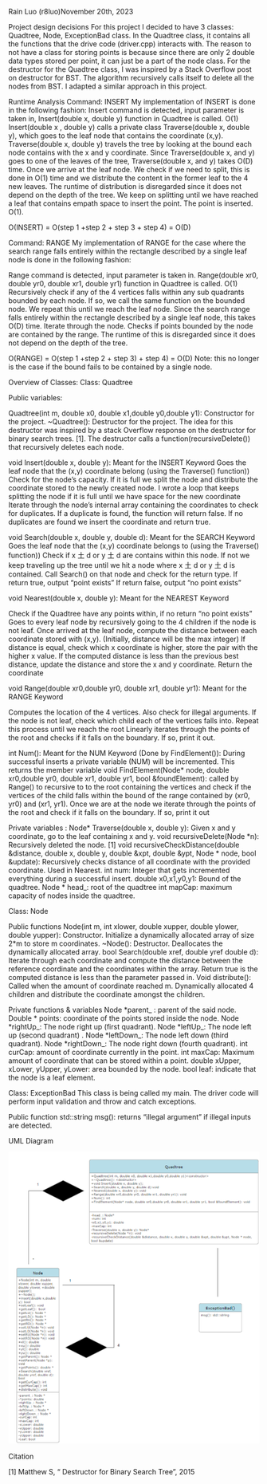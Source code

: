 Rain Luo (r8luo)November 20th, 2023


Project design decisions
For this project I decided to have 3 classes: Quadtree, Node, ExceptionBad class. In the Quadtree class, it contains all the functions that the drive code (driver.cpp) interacts with.
The reason to not have a class for storing points is because since there are only 2 double data types stored per point, it can just be a part of the node class. 
For the destructor for the Quadtree class, I was inspired by a Stack Overflow post on destructor for BST. The algorithm recursively calls itself to delete all the nodes from BST. I adapted a similar approach in this project.



Runtime Analysis
Command: INSERT
My implementation of INSERT is done in the following fashion:
Insert command is detected, input parameter is taken in, Insert(double x, double y) function in Quadtree is called. O(1)
Insert(double x , double y) calls a private class Traverse(double x, double y), which goes to the leaf node that contains the coordinate (x,y). Traverse(double x, double y) travels the tree by looking at the bound each node contains with the x and y coordinate. Since Traverse(double x, and y) goes to one of the leaves of the tree, Traverse(double x, and y) takes O(D) time.
Once we arrive at the leaf node. We check if we need to split, this is done in O(1) time and we distribute the content in the former leaf to the 4 new leaves. The runtime of distribution is disregarded since it does not depend on the depth of the tree. We keep on splitting until we have reached a leaf that contains empath space to insert the point.
The point is inserted. O(1).

O(INSERT) =  O(step 1 +step 2 + step 3 + step 4) = O(D)

Command: RANGE 
My implementation of RANGE for the case where the search range falls entirely within the rectangle described by a single leaf node is done in the following fashion:

Range command is detected, input parameter is taken in. Range(double xr0, double yr0, double xr1, double yr1) function in Quadtree is called. O(1)
Recursively check if any of the 4 vertices falls within any sub quadrants bounded by each node. If so, we call the same function on the bounded node. We repeat this until we reach the leaf node. Since the search range falls entirely within the rectangle described by a single leaf node, this takes O(D) time.
Iterate through the node. Checks if points bounded by the node are contained by the range. The runtime of this is disregarded since it does not depend on the depth of the tree. 

O(RANGE) =  O(step 1 +step 2 + step 3) + step 4) = O(D)
Note: this no longer is the case if the bound fails to be contained by a single node. 



Overview of Classes:
Class: Quadtree

Public variables:

Quadtree(int m, double x0, double x1,double y0,double y1): Constructor for the project.
~Quadtree(): Destructor for the project. The idea for this destructor was inspired by a stack Overflow response on the destructor for binary search trees. [1]. The destructor calls a function(recursiveDelete()) that recursively deletes each node.


void Insert(double x, double y): Meant for the INSERT Keyword
Goes the leaf node that the (x,y) coordinate belong (using the Traverse() function))
Check for the node’s capacity. If it is full we split the node and distribute the coordinate stored to the newly created node. I wrote a loop that keeps splitting the node if it is full  until we have space for the new coordinate 
Iterate through the node’s internal array containing the coordinates to check for duplicates. If a duplicate is found, the function will return false.
If no duplicates are found we insert the coordinate and return true.

void Search(double x, double y, double d): Meant for the SEARCH Keyword
Goes the leaf node that the (x,y) coordinate belongs to (using the Traverse() function))
Check if x 土 d or y 土 d are contains within this node.
If not we keep traveling up the tree until we hit a node where x 土 d or y 土 d  is contained. 
Call Search() on that node and check for the return type. 
If return true, output “point exists”
If return false, output “no point exists”

	

void Nearest(double x, double y): Meant for the NEAREST Keyword

Check if the Quadtree have any points within, if no return “no point exists”
Goes to every leaf node by recursively going to the 4 children if the node is not leaf.
Once arrived at the leaf node, compute the distance between each coordinate stored with (x,y). (Initially, distance will be the max integer)
If distance is equal, check which x coordinate is higher, store the pair with the higher x value.
If the computed distance is less than the previous best distance, update the distance and store the x and y coordinate. 
Return the coordinate 

void Range(double xr0,double yr0, double xr1, double yr1): Meant for the RANGE Keyword

Computes the location of the 4 vertices. Also check for illegal arguments. 
If the node is not leaf, check which child each of the vertices falls into. Repeat this process until we reach the root 
Linearly iterates through the points of the root and checks if it falls on the boundary. If so, print it out. 

int Num():  Meant for the NUM Keyword (Done by FindElement()): During successful inserts a private variable (NUM) will be incremented. This returns the member variable
void FindElement(Node* node, double xr0,double yr0, double xr1, double yr1, bool &foundElement): called by Range() to recursive to to the root containing the vertices and check if the vertices of the child falls within the bound of the range contained by (xr0, yr0) and (xr1, yr1). Once we are at the node we iterate through the points of the root and check if it falls on the boundary. If so, print it out


Private variables :
Node* Traverse(double x, double y): Given x and y coordinate, go to the leaf containing x and y.
void recursiveDelete(Node *n): Recursively deleted the node. [1]
void recursiveCheckDistance(double &distance, double x, double y, double &xpt, double &ypt, Node * node, bool &update): Recursively checks distance of all coordinate with the provided coordinate. Used in Nearest.
int num: Integer that gets incremented everything during a successful insert.
double x0,x1,y0,y1: Bound of the quadtree.
Node * head_: root of the quadtree
int mapCap: maximum capacity of nodes inside the quadtree.



Class: Node

Public functions
Node(int m,  int xlower, double xupper, double ylower, double yupper): Constructor. Initialize a dynamically allocated array of size 2*m to store m coordinates. 
~Node(): Destructor. Deallocates the dynamically allocated array.
bool Search(double xref, double yref double d): Iterate through each coordinate and compute the distance between the reference coordinate and the coordinates within the array. Return true is the computed distance is less than the parameter passed in. 
Void distribute(): Called when the amount of coordinate reached m. Dynamically allocated 4 children and distribute the coordinate amongst the children.

Private functions & variables 
Node *parent_ : parent of the said node.
Double * points: coordinate of the points stored inside the node.
Node *rightUp_: The node right up (first quadrant).
Node *leftUp_: The node left up (second quadrant) .
Node *leftDown_: The node left down (third quadrant).
Node *rightDown_: The node right down (fourth quadrant).
int curCap: amount of coordinate currently in the point.
int maxCap: Maximum amount of coordinate that can be stored within a point. 
double xUpper, xLower, yUpper, yLower: area bounded by the node.
bool leaf: indicate that the node is a leaf element.


Class: ExceptionBad
This class is being called my main. The driver code will perform input validation and throw and catch exceptions.

Public function
std::string msg(): returns “illegal argument” if illegal inputs are detected. 


UML Diagram

![alt text](./image.png)

Citation 

[1] Matthew S, “ Destructor for Binary Search Tree”, 2015

